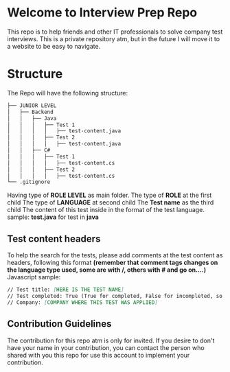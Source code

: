# Welcome to Interview Prep Repo

This repo is to help friends and other IT professionals to solve company test interviews.
This is a private repository atm, but in the future I will move it to a website to be easy to navigate.

# Structure

The Repo will have the following structure: 

```markdown
├── JUNIOR LEVEL
│   ├── Backend
│   │   ├── Java
│   │   │   ├── Test 1
│   │   │   │   ├── test-content.java
│   │   │   ├── Test 2
│   │   │   │   ├── test-content.java
│   │   ├── C#
│   │   │   ├── Test 1
│   │   │   │   ├── test-content.cs
│   │   │   ├── Test 2
│   │   │   │   ├── test-content.cs
└── .gitignore
```

Having type of **ROLE LEVEL** as main folder.
The type of **ROLE** at the first child
The type of **LANGUAGE** at second child
The **Test name** as the third child
The content of this test inside in the format of the test language. sample: **test.java** for test in **java** 

## Test content headers

To help the search for the tests, please add comments at the test content as headers, following this format **(remember that comment tags changes on the language type used, some are with /, others with # and go on....)**
Javascript sample:
```markdown
// Test title: [HERE IS THE TEST NAME]
// Test completed: True (True for completed, False for incompleted, so we can complete this later)
// Company: [COMPANY WHERE THIS TEST WAS APPLIED]
```

## Contribution Guidelines
The contribution for this repo atm is only for invited.
If you desire to don't have your name in your contribution, you can contact the person who shared with you this repo for use this account to implement your contribution.
